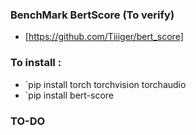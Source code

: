 ### BenchMark BertScore (To verify)
- [https://github.com/Tiiiger/bert_score]


### To install : 
- `pip install torch torchvision torchaudio
- `pip install bert-score


### TO-DO
